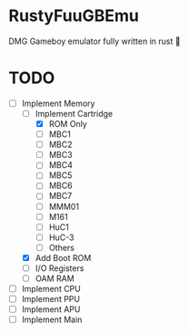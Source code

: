 # RustyFuuGBEmu

DMG Gameboy emulator fully written in rust 🦀

# TODO

- [ ] Implement Memory
    - [ ] Implement Cartridge
        - [x] ROM Only
        - [ ] MBC1
        - [ ] MBC2
        - [ ] MBC3
        - [ ] MBC4
        - [ ] MBC5
        - [ ] MBC6
        - [ ] MBC7
        - [ ] MMM01
        - [ ] M161
        - [ ] HuC1
        - [ ] HuC-3
        - [ ] Others
    - [x] Add Boot ROM
    - [ ] I/O Registers
    - [ ] OAM RAM
- [ ] Implement CPU
- [ ] Implement PPU
- [ ] Implement APU
- [ ] Implement Main
